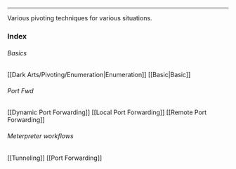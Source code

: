 -- -
Various pivoting techniques for various situations. 
### Index
###### Basics
[[Dark Arts/Pivoting/Enumeration|Enumeration]]
[[Basic|Basic]]
###### Port Fwd
[[Dynamic Port Forwarding]]
[[Local Port Forwarding]]
[[Remote Port Forwarding]]
###### Meterpreter workflows
[[Tunneling]]
[[Port Forwarding]]